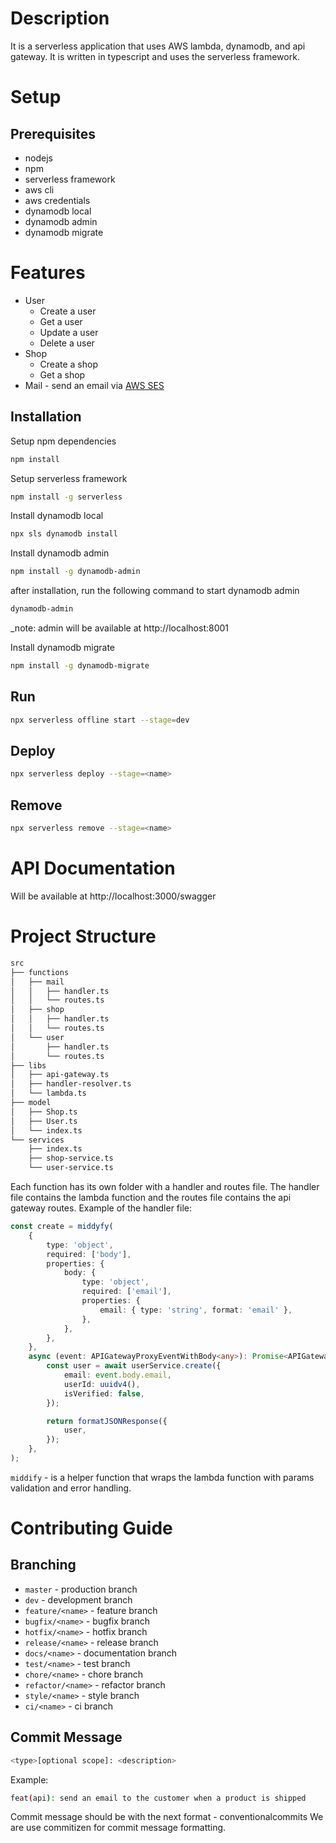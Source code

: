 # Description
It is a serverless application that uses AWS lambda, dynamodb, and api gateway. It is written in typescript and uses the serverless framework.

# Setup
## Prerequisites
- nodejs
- npm
- serverless framework
- aws cli
- aws credentials
- dynamodb local
- dynamodb admin
- dynamodb migrate

# Features

- User
  - Create a user
  - Get a user
  - Update a user
  - Delete a user
- Shop
    - Create a shop
    - Get a shop
- Mail - send an email via [AWS SES](https://aws.amazon.com/ses/)

## Installation

Setup npm dependencies

```bash
npm install
```

Setup serverless framework

```bash
npm install -g serverless
```

Install dynamodb local

```bash
npx sls dynamodb install
```

Install dynamodb admin

```bash
npm install -g dynamodb-admin
```
after installation, run the following command to start dynamodb admin
```bash
dynamodb-admin
```
_note: admin will be available at http://localhost:8001

Install dynamodb migrate

```bash
npm install -g dynamodb-migrate
```

## Run
```bash
npx serverless offline start --stage=dev
```

## Deploy
```bash
npx serverless deploy --stage=<name>
```

## Remove
```bash
npx serverless remove --stage=<name>
```

# API Documentation
Will be available at  http://localhost:3000/swagger

# Project Structure
```bash
src
├── functions
│   ├── mail
│   │   ├── handler.ts
│   │   └── routes.ts
│   ├── shop
│   │   ├── handler.ts
│   │   └── routes.ts
│   └── user
│       ├── handler.ts
│       └── routes.ts
├── libs
│   ├── api-gateway.ts
│   ├── handler-resolver.ts
│   └── lambda.ts
├── model
│   ├── Shop.ts
│   ├── User.ts
│   └── index.ts
└── services
    ├── index.ts
    ├── shop-service.ts
    └── user-service.ts
```
Each function has its own folder with a handler and routes file. The handler file contains the lambda function and the routes file contains the api gateway routes.
Example of the handler file:
```typescript
const create = middyfy(
    {
        type: 'object',
        required: ['body'],
        properties: {
            body: {
                type: 'object',
                required: ['email'],
                properties: {
                    email: { type: 'string', format: 'email' },
                },
            },
        },
    },
    async (event: APIGatewayProxyEventWithBody<any>): Promise<APIGatewayProxyResult> => {
        const user = await userService.create({
            email: event.body.email,
            userId: uuidv4(),
            isVerified: false,
        });

        return formatJSONResponse({
            user,
        });
    },
);
```
`middify` - is a helper function that wraps the lambda function with params validation and error handling.

# Contributing Guide
## Branching
- `master` - production branch
- `dev` - development branch
- `feature/<name>` - feature branch
- `bugfix/<name>` - bugfix branch
- `hotfix/<name>` - hotfix branch
- `release/<name>` - release branch
- `docs/<name>` - documentation branch
- `test/<name>` - test branch
- `chore/<name>` - chore branch
- `refactor/<name>` - refactor branch
- `style/<name>` - style branch
- `ci/<name>` - ci branch

## Commit Message
```bash
<type>[optional scope]: <description>
```
Example:
```bash
feat(api): send an email to the customer when a product is shipped
```
Commit message should be with the next format - conventionalcommits We are use commitizen for commit message formatting.
